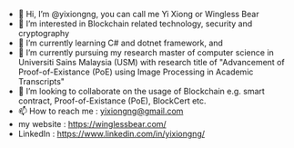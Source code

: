 - 👋 Hi, I’m @yixiongng, you can call me Yi Xiong or Wingless Bear
- 👀 I’m interested in Blockchain related technology, security and cryptography 
- 🌱 I’m currently learning C# and dotnet framework, and
- 🌱 I’m currently pursuing my research master of computer science in Universiti Sains Malaysia (USM) with research title of "Advancement of Proof-of-Existance (PoE) using Image Processing in Academic Transcripts" 
- 💞️ I’m looking to collaborate on the usage of Blockchain e.g. smart contract, Proof-of-Existance (PoE), BlockCert etc.
- 📫 How to reach me : yixiongng@gmail.com
- my website : https://winglessbear.com/
- LinkedIn : https://www.linkedin.com/in/yixiongng/

<!---
yixiongng/yixiongng is a ✨ special ✨ repository because its `README.md` (this file) appears on your GitHub profile.
You can click the Preview link to take a look at your changes.
--->
